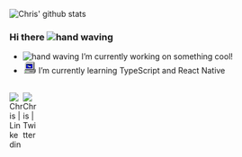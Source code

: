 ![Chris' github stats](https://github-readme-stats.vercel.app/api?username=cbaucom&show_icons=true&hide_border=true&theme=tokyonight)

### Hi there <img alt="hand waving" width="24px" src="https://github.com/TheDudeThatCode/TheDudeThatCode/blob/master/Assets/wave.gif" />

- <img alt="hand waving" width="24px" src="https://github.com/TheDudeThatCode/TheDudeThatCode/blob/master/Assets/coin.gif" /> I’m currently working on something cool!
- <img alt="hand waving" width="24px" src="https://github.com/TheDudeThatCode/TheDudeThatCode/blob/master/Assets/PC.gif" /> I’m currently learning TypeScript and React Native 

<br>

<a href="https://www.linkedin.com/in/chrisbaucom">
  <img align="left" alt="Chris | Linkedin" width="24px" src="https://github.com/TheDudeThatCode/TheDudeThatCode/blob/master/Assets/Linkedin.svg" />
</a>
<a href="https://twitter.com/chris__baucom">
  <img align="left" alt="Chris | Twitter" width="26px" src="https://github.com/TheDudeThatCode/TheDudeThatCode/blob/master/Assets/Twitter.svg" />
</a>

<br><br><br><br>
